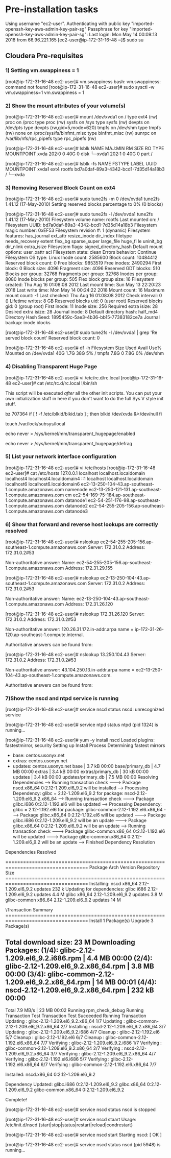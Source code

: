 # Pre-installation tasks
Using username "ec2-user".
Authenticating with public key "imported-openssh-key-aws-admin-key-pair-sg"
Passphrase for key "imported-openssh-key-aws-admin-key-pair-sg":
Last login: Mon May 14 00:09:13 2018 from 66.96.221.165
[ec2-user@ip-172-31-16-48 ~]$ sudo su

## Cloudera Pre-requisites

### 1) Setting vm.swappiness = 1

[root@ip-172-31-16-48 ec2-user]# vm.swappiness
bash: vm.swappiness: command not found
[root@ip-172-31-16-48 ec2-user]# sudo sysctl -w vm.swappiness=1
vm.swappiness = 1

### 2) Show the mount attributes of your volume(s)

[root@ip-172-31-16-48 ec2-user]# mount
/dev/xvda1 on / type ext4 (rw)
proc on /proc type proc (rw)
sysfs on /sys type sysfs (rw)
devpts on /dev/pts type devpts (rw,gid=5,mode=620)
tmpfs on /dev/shm type tmpfs (rw)
none on /proc/sys/fs/binfmt_misc type binfmt_misc (rw)
sunrpc on /var/lib/nfs/rpc_pipefs type rpc_pipefs (rw)

[root@ip-172-31-16-48 ec2-user]# lsblk
NAME    MAJ:MIN RM SIZE RO TYPE MOUNTPOINT
xvda    202:0    0  40G  0 disk
└─xvda1 202:1    0  40G  0 part /

[root@ip-172-31-16-48 ec2-user]# lsblk -fs
NAME   FSTYPE LABEL  UUID                                 MOUNTPOINT
xvda1  ext4   rootfs bd7a0daf-89a3-4342-bcd1-7d35d14a18b3 /
└─xvda

### 3) Removing Reserved Block Count on ext4

[root@ip-172-31-16-48 ec2-user]# sudo tune2fs -m 0 /dev/xvda1
tune2fs 1.41.12 (17-May-2010)
Setting reserved blocks percentage to 0% (0 blocks)

[root@ip-172-31-16-48 ec2-user]# sudo tune2fs -l /dev/xvda1
tune2fs 1.41.12 (17-May-2010)
Filesystem volume name:   rootfs
Last mounted on:          /
Filesystem UUID:          bd7a0daf-89a3-4342-bcd1-7d35d14a18b3
Filesystem magic number:  0xEF53
Filesystem revision #:    1 (dynamic)
Filesystem features:      has_journal ext_attr resize_inode dir_index             filetype needs_recovery extent flex_bg sparse_super large_file huge_fi            le uninit_bg dir_nlink extra_isize
Filesystem flags:         signed_directory_hash
Default mount options:    user_xattr acl
Filesystem state:         clean
Errors behavior:          Continue
Filesystem OS type:       Linux
Inode count:              2585600
Block count:              10484412
Reserved block count:     0
Free blocks:              9853519
Free inodes:              2490294
First block:              0
Block size:               4096
Fragment size:            4096
Reserved GDT blocks:      510
Blocks per group:         32768
Fragments per group:      32768
Inodes per group:         8080
Inode blocks per group:   505
Flex block group size:    16
Filesystem created:       Thu Aug 16 01:08:08 2012
Last mount time:          Sun May 13 22:20:23 2018
Last write time:          Mon May 14 00:24:22 2018
Mount count:              16
Maximum mount count:      -1
Last checked:             Thu Aug 16 01:08:08 2012
Check interval:           0 (<none>)
Lifetime writes:          8 GB
Reserved blocks uid:      0 (user root)
Reserved blocks gid:      0 (group root)
First inode:              11
Inode size:               256
Required extra isize:     28
Desired extra isize:      28
Journal inode:            8
Default directory hash:   half_md4
Directory Hash Seed:      1895459c-5ae3-4b36-bb15-77383182ce7a
Journal backup:           inode blocks

[root@ip-172-31-16-48 ec2-user]# sudo tune2fs -l /dev/xvda1 | grep 'Re            served block count'
Reserved block count:     0

[root@ip-172-31-16-48 ec2-user]# df -h
Filesystem      Size  Used Avail Use% Mounted on
/dev/xvda1       40G  1.7G   38G   5% /
tmpfs           7.8G     0  7.8G   0% /dev/shm

### 4) Disabling Transparent Huge Page

[root@ip-172-31-16-48 ec2-user]# vi /etc/rc.d/rc.local
[root@ip-172-31-16-48 ec2-user]# cat /etc/rc.d/rc.local
!/bin/sh

This script will be executed *after* all the other init scripts.
You can put your own initialization stuff in here if you don't
want to do the full Sys V style init stuff.

bz 707364
if [ ! -f /etc/blkid/blkid.tab ] ; then
        blkid /dev/xvda &>/dev/null
fi

touch /var/lock/subsys/local

echo never > /sys/kernel/mm/transparent_hugepage/enabled

echo never > /sys/kernel/mm/transparent_hugepage/defrag

### 5) List your network interface configuration

[root@ip-172-31-16-48 ec2-user]# vi /etc/hosts
[root@ip-172-31-16-48 ec2-user]# cat /etc/hosts
127.0.0.1   localhost localhost.localdomain localhost4 localhost4.localdomain4
::1         localhost localhost.localdomain localhost6 localhost6.localdomain6
ec2-13-250-104-43.ap-southeast-1.compute.amazonaws.com  namenode
ec2-13-250-121-131.ap-southeast-1.compute.amazonaws.com cm
ec2-54-169-75-184.ap-southeast-1.compute.amazonaws.com  datanode1
ec2-54-251-176-98.ap-southeast-1.compute.amazonaws.com  datanode2
ec2-54-255-205-156.ap-southeast-1.compute.amazonaws.com datanode3

### 6) Show that forward and reverse host lookups are correctly resolved

[root@ip-172-31-16-48 ec2-user]# nslookup ec2-54-255-205-156.ap-southeast-1.compute.amazonaws.com
Server:         172.31.0.2
Address:        172.31.0.2#53

Non-authoritative answer:
Name:   ec2-54-255-205-156.ap-southeast-1.compute.amazonaws.com
Address: 172.31.29.155


[root@ip-172-31-16-48 ec2-user]# nslookup ec2-13-250-104-43.ap-southeast-1.compute.amazonaws.com
Server:         172.31.0.2
Address:        172.31.0.2#53

Non-authoritative answer:
Name:   ec2-13-250-104-43.ap-southeast-1.compute.amazonaws.com
Address: 172.31.26.120


[root@ip-172-31-16-48 ec2-user]# nslookup 172.31.26.120
Server:         172.31.0.2
Address:        172.31.0.2#53

Non-authoritative answer:
120.26.31.172.in-addr.arpa      name = ip-172-31-26-120.ap-southeast-1.compute.internal.

Authoritative answers can be found from:



[root@ip-172-31-16-48 ec2-user]# nslookup 13.250.104.43
Server:         172.31.0.2
Address:        172.31.0.2#53

Non-authoritative answer:
43.104.250.13.in-addr.arpa      name = ec2-13-250-104-43.ap-southeast-1.compute.amazonaws.com.

Authoritative answers can be found from:

### 7)Show the **nscd** and **ntpd** service is running


[root@ip-172-31-16-48 ec2-user]# service nscd status
nscd: unrecognized service

[root@ip-172-31-16-48 ec2-user]# service ntpd status
ntpd (pid  1324) is running...

[root@ip-172-31-16-48 ec2-user]# yum -y install nscd
Loaded plugins: fastestmirror, security
Setting up Install Process
Determining fastest mirrors
 * base: centos.usonyx.net
 * extras: centos.usonyx.net
 * updates: centos.usonyx.net
base                                                       | 3.7 kB     00:00
base/primary_db                                            | 4.7 MB     00:00
extras                                                     | 3.4 kB     00:00
extras/primary_db                                          |  30 kB     00:00
updates                                                    | 3.4 kB     00:00
updates/primary_db                                         | 7.5 MB     00:00
Resolving Dependencies
--> Running transaction check
---> Package nscd.x86_64 0:2.12-1.209.el6_9.2 will be installed
--> Processing Dependency: glibc = 2.12-1.209.el6_9.2 for package: nscd-2.12-1.209.el6_9.2.x86_64
--> Running transaction check
---> Package glibc.i686 0:2.12-1.192.el6 will be updated
--> Processing Dependency: glibc = 2.12-1.192.el6 for package: glibc-common-2.12-1.192.el6.x86_64
---> Package glibc.x86_64 0:2.12-1.192.el6 will be updated
---> Package glibc.i686 0:2.12-1.209.el6_9.2 will be an update
---> Package glibc.x86_64 0:2.12-1.209.el6_9.2 will be an update
--> Running transaction check
---> Package glibc-common.x86_64 0:2.12-1.192.el6 will be updated
---> Package glibc-common.x86_64 0:2.12-1.209.el6_9.2 will be an update
--> Finished Dependency Resolution

Dependencies Resolved

\==================================================================================
 Package             Arch          Version                   Repository      Size
\==================================================================================
Installing:
 nscd                x86_64        2.12-1.209.el6_9.2        updates        232 k
Updating for dependencies:
 glibc               i686          2.12-1.209.el6_9.2        updates        4.4 M
 glibc               x86_64        2.12-1.209.el6_9.2        updates        3.8 M
 glibc-common        x86_64        2.12-1.209.el6_9.2        updates         14 M

\Transaction Summary
\==================================================================================
Install       1 Package(s)
Upgrade       3 Package(s)

Total download size: 23 M
Downloading Packages:
(1/4): glibc-2.12-1.209.el6_9.2.i686.rpm                   | 4.4 MB     00:00
(2/4): glibc-2.12-1.209.el6_9.2.x86_64.rpm                 | 3.8 MB     00:00
(3/4): glibc-common-2.12-1.209.el6_9.2.x86_64.rpm          |  14 MB     00:01
(4/4): nscd-2.12-1.209.el6_9.2.x86_64.rpm                  | 232 kB     00:00
----------------------------------------------------------------------------------
Total                                             7.9 MB/s |  23 MB     00:02
Running rpm_check_debug
Running Transaction Test
Transaction Test Succeeded
Running Transaction
  Updating   : glibc-2.12-1.209.el6_9.2.x86_64                                1/7
  Updating   : glibc-common-2.12-1.209.el6_9.2.x86_64                         2/7
  Installing : nscd-2.12-1.209.el6_9.2.x86_64                                 3/7
  Updating   : glibc-2.12-1.209.el6_9.2.i686                                  4/7
  Cleanup    : glibc-2.12-1.192.el6                                           5/7
  Cleanup    : glibc-2.12-1.192.el6                                           6/7
  Cleanup    : glibc-common-2.12-1.192.el6.x86_64                             7/7
  Verifying  : glibc-2.12-1.209.el6_9.2.i686                                  1/7
  Verifying  : glibc-common-2.12-1.209.el6_9.2.x86_64                         2/7
  Verifying  : nscd-2.12-1.209.el6_9.2.x86_64                                 3/7
  Verifying  : glibc-2.12-1.209.el6_9.2.x86_64                                4/7
  Verifying  : glibc-2.12-1.192.el6.i686                                      5/7
  Verifying  : glibc-2.12-1.192.el6.x86_64                                    6/7
  Verifying  : glibc-common-2.12-1.192.el6.x86_64                             7/7

Installed:
  nscd.x86_64 0:2.12-1.209.el6_9.2

Dependency Updated:
  glibc.i686 0:2.12-1.209.el6_9.2             glibc.x86_64 0:2.12-1.209.el6_9.2
  glibc-common.x86_64 0:2.12-1.209.el6_9.2

Complete!

[root@ip-172-31-16-48 ec2-user]# service nscd status
nscd is stopped

[root@ip-172-31-16-48 ec2-user]# service nscd staart
Usage: /etc/init.d/nscd {start|stop|status|restart|reload|condrestart}

[root@ip-172-31-16-48 ec2-user]# service nscd start
Starting nscd:                                             [  OK  ]

[root@ip-172-31-16-48 ec2-user]# service nscd status
nscd (pid 5948) is running...
